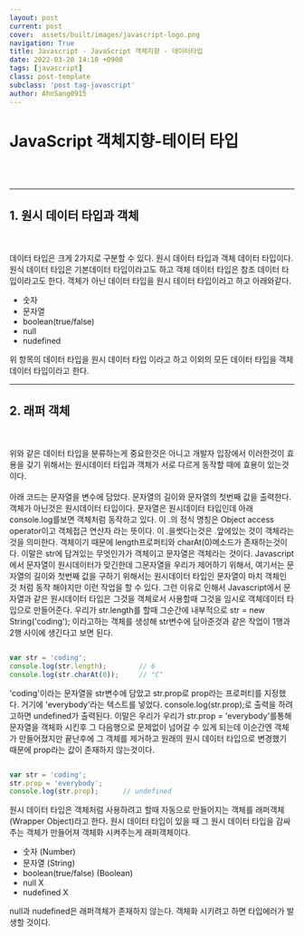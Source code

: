 ```yaml
---
layout: post
current: post
cover:  assets/built/images/javascript-logo.png
navigation: True
title: Javascript - JavaScript 객체지향 - 데이터타입
date: 2022-03-20 14:10 +0900
tags: [javascript]
class: post-template
subclass: 'post tag-javascript'
author: AhnSang0915
---
```


# JavaScript 객체지향-테이터 타입

<br>
<br>

---

## 1. 원시 데이터 타입과 객체
<br>
<br>
데이터 타입은 크게 2가지로 구분할 수 있다. 원시 데이터 타입과 객체 데이터 타입이다. 원식 데이터 타입은 기본데이터 타입이라고도 하고 객체 데이터 타입은 참조 데이터 타입이라고도 한다. 객체가 아닌 데이터 타입을 원시 테이터 타입이라고 하고 아래와같다.

- 숫자
- 문자열
- boolean(true/false)
- null
- nudefined

위 항목의 데이터 타입을 원시 데이터 타입 이라고 하고 이외의 모든 데이터 타입을 객체 데이터 타입이라고 한다.


---

## 2. 래퍼 객체
<br>
<br>
위와 같은 데이터 타입을 분류하는게 중요한것은 아니고 개발자 입장에서 이러한것이 효용을 갖기 위해서는 원시데이터 타입과 객체가 서로 다르게 동작할 때에 효용이 있는것 이다.
<br>
<br>
아래 코드는 문자열을 변수에 담았다. 문자열의 길이와 문자열의 첫번째 값을 출력한다. 객체가 아닌것은 원시데이터 타입이다. 문자열은 원시데이터 타입인데 아래 console.log를보면 객체처럼 동작하고 있다. 이 .의 정식 명칭은 Object access operator이고 객체접근 연산자 라는 뜻이다. 이 .을썻다는것은 .앞에있는 것이 객체라는 것을 의미한다. 객체이기 때문에 length프로퍼티와 charAt(0)메소드가 존재하는것이다. 이말은 str에 담겨있는 무엇인가가 객체이고 문자열은 객체라는 것이다. Javascript에서 문자열이 원시데이터가 맞긴한데 그문자열을 우리가 제어하기 위해서, 여기서는 문자열의 길이와 첫번째 값을 구하기 위해서는 원시데이터 타입인 문자열이 마치 객체인 것 처럼 동작 해야지만 이런 작업을 할 수 있다. 그런 이유로 인해서 Javascript에서 문자열과 같은 원시데이터 타입은 그것을 객체로서 사용할때 그것을 임시로 객체데이터 타입으로 만들어준다. 우리가 str.length를 할때 그순간에 내부적으로 str = new String('coding'); 이라고하는 객체를 생성해 str변수에 담아준것과 같은 작업이 1행과 2행 사이에 생긴다고 보면 된다.   
 
~~~javascript

var str = 'coding';
console.log(str.length);        // 6
console.log(str.charAt(0));     // "C"

~~~

'coding'이라는 문자열을 str변수에 담았고 str.prop로 prop라는 프로퍼티를 지정했다. 거기에 'everybody'라는 텍스트를 넣었다. console.log(str.prop);로 출력을 하려고하면 undefined가 출력된다. 이말은 우리가 우리가 str.prop = 'everybody'를통해 문자열을 객체화 시킨후 그 다음행으로 문제없이 넘어갈 수 있게 되는데 이순간엔 객체가 만들어졌지만 끝난후에 그 객체를 제거하고 원래의 원시 데이터 타입으로 변경했기 때문에 prop라는 값이 존재하지 않는것이다. 

~~~javascript

var str = 'coding';
str.prop = 'everybody';
console.log(str.prop);      // undefined

~~~

원시 데이터 타입은 객체처럼 사용하려고 할때 자동으로 만들어지는 객체를 래퍼객체(Wrapper Object)라고 한다. 원시 데이터 타입이 있을 때 그 원시 데이터 타입을 감싸주는 객체가 만들어져 객체화 시켜주는게 래퍼객체이다. 

- 숫자 (Number)
- 문자열 (String)
- boolean(true/false) (Boolean)
- null X
- nudefined X

null과 nudefined은 래퍼객체가 존재하지 않는다. 객체화 시키려고 하면 타입에러가 발생할 것이다.